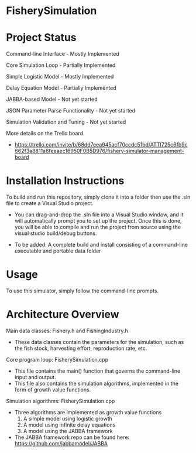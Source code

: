 # FisherySimulation

# Project Status
Command-line Interface - Mostly Implemented

Core Simulation Loop - Partially Implemented

Simple Logistic Model - Mostly Implemented

Delay Equation Model - Partially Implemented

JABBA-based Model - Not yet started

JSON Parameter Parse Functionality - Not yet started

Simulation Validation and Tuning - Not yet started

More details on the Trello board.
- https://trello.com/invite/b/68dd7eea945acf70ccdc51bd/ATTI725c6fb9c662f3a8811a6feeaec16950F0B5D976/fishery-simulator-management-board

# Installation Instructions
To build and run this repository, simply clone it into a folder then use the .sln file to create a Visual Studio project. 
- You can drag-and-drop the .sln file into a Visual Studio window, and it will automatically prompt you to set up the project.
Once this is done, you will be able to compile and run the project from source using the visual studio build/debug buttons.

- To be added: A complete build and install consisting of a command-line executable and portable data folder

# Usage
To use this simulator, simply follow the command-line prompts.

# Architecture Overview
Main data classes: Fishery.h and FishingIndustry.h
- These data classes contain the parameters for the simulation, such as the fish stock, harvesting effort, reproduction rate, etc.

Core program loop: FisherySimulation.cpp
- This file contains the main() function that governs the command-line input and output.
- This file also contains the simulation algorithms, implemented in the form of growth value functions.

Simulation algorithms: FisherySimulation.cpp
- Three algorithms are implemented as growth value functions
	1. A simple model using logistic growth
	2. A model using infinite delay equations
	3. A model using the JABBA framework
- The JABBA framework repo can be found here: https://github.com/jabbamodel/JABBA